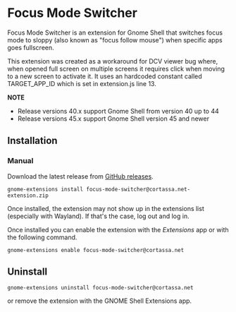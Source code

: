 Focus Mode Switcher
===========

Focus Mode Switcher is an extension for Gnome Shell that switches focus mode to sloppy (also known as "focus follow mouse") when specific apps goes fullscreen.

This extension was created as a workaround for DCV viewer bug where, when opened full screen on multiple screens it requires click when moving to a new screen to activate it. It uses an hardcoded constant called TARGET_APP_ID which is set in extension.js line 13.

**NOTE**
- Release versions 40.x support Gnome Shell from version 40 up to 44
- Release versions 45.x support Gnome Shell version 45 and newer

## Installation

### Manual
Download the latest release from [GitHub releases](https://github.com/dcvix/focus-mode-switcher/releases).
```shell
gnome-extensions install focus-mode-switcher@cortassa.net-extension.zip
```

Once installed, the extension may not show up in the extensions list (especially with Wayland).
If that's the case, log out and log in.

Once installed you can enable the extension with the *Extensions* app or 
with the following command.

```shell
gnome-extensions enable focus-mode-switcher@cortassa.net
```

## Uninstall
```shell
gnome-extensions uninstall focus-mode-switcher@cortassa.net
```
or remove the extension with the GNOME Shell Extensions app.

